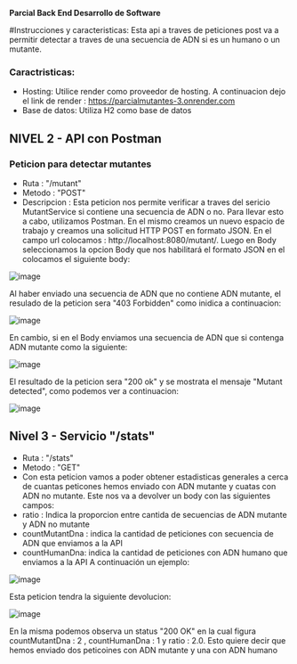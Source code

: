 **Parcial Back End Desarrollo de Software**

#Instrucciones y caracteristicas:
Esta api a traves de peticiones post va a permitir detectar a traves de una secuencia de ADN si es un humano o un mutante.

### Caractristicas:
- Hosting: Utilice render como proveedor de hosting. A continuacion dejo el link de render : https://parcialmutantes-3.onrender.com
- Base de datos: Utiliza H2 como base de datos

## NIVEL 2 - API con Postman
### Peticion para detectar mutantes
 - Ruta : "/mutant"
 - Metodo : "POST"
 - Descripcion : Esta peticion nos permite verificar a traves del sericio MutantService si contiene una secuencia de ADN o no.
Para llevar esto a cabo, utilizamos Postman. En el mismo creamos un nuevo espacio de trabajo y creamos una solicitud HTTP POST en formato JSON. 
En el campo url colocamos : http://localhost:8080/mutant/. Luego en Body seleccionamos la opcion Body que nos habilitará el formato JSON en el
colocamos el siguiente body:

![image](https://github.com/user-attachments/assets/2bdfd74e-e55d-4018-bdc0-a6fa6b09071e)

Al haber enviado una secuencia de ADN que no contiene ADN mutante, el resulado de la peticion sera "403 Forbidden" como inidica a continuacion:

![image](https://github.com/user-attachments/assets/85bbfc2f-6ae4-4bbe-b208-08ac5ac357e6)


En cambio, si en el Body enviamos una secuencia de ADN que si contenga ADN mutante como la siguiente:

![image](https://github.com/user-attachments/assets/fb9ce0e5-5163-4e8b-9cf4-63795098b277)

El resultado de la peticion sera "200 ok" y se mostrata el mensaje "Mutant detected", como podemos ver a continuacion:

![image](https://github.com/user-attachments/assets/c1461deb-71a8-4f0c-8150-1421ce82151a)


## Nivel 3 - Servicio "/stats"
- Ruta : "/stats"
- Metodo : "GET"
- Con esta peticion vamos a poder obtener estadisticas generales a cerca de cuantas peticones hemos enviado con ADN mutante y cuatas con ADN no mutante.
Este nos va a devolver un body con las siguientes campos:
- ratio : Indica la proporcion entre cantida de secuencias de ADN mutante y ADN no mutante
- countMutantDna : indica la cantidad de peticiones con secuencia de ADN que enviamos a la API
- countHumanDna: indica la cantidad de peticiones con ADN humano que enviamos a la API
A continuación un ejemplo:

![image](https://github.com/user-attachments/assets/9dfd0c5e-ad38-4d02-a946-1c8922f25d08)

Esta peticion tendra la siguiente devolucion:

![image](https://github.com/user-attachments/assets/5cd1b14b-c4ea-4533-9916-9aad3216159b)

En la misma podemos observa un status "200 OK" en la cual figura countMutantDna : 2 , countHumanDna : 1 y ratio : 2.0. Esto quiere decir que hemos enviado dos peticoines
con ADN mutante y una con ADN humano
